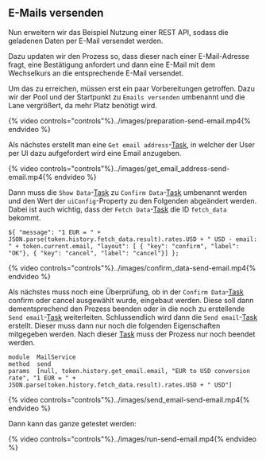 ## E-Mails versenden

Nun erweitern wir das Beispiel Nutzung einer REST API, sodass die geladenen Daten per E-Mail versendet werden.

Dazu updaten wir den Prozess so, dass dieser nach einer E-Mail-Adresse fragt, eine Bestätigung anfordert und dann eine E-Mail mit dem Wechselkurs an die entsprechende E-Mail versendet.

Um das zu erreichen, müssen erst ein paar Vorbereitungen getroffen.
Dazu wir der Pool und der Startpunkt zu `Emails versenden` umbenannt und die Lane vergrößert, da mehr Platz benötigt wird.

{% video controls="controls"%}../images/preparation-send-email.mp4{% endvideo %}

Als nächstes erstellt man eine `Get email address`-[Task](../../anhang/Glossary.md), in welcher der User per UI dazu aufgefordert wird eine Email anzugeben.

{% video controls="controls"%}../images/get_email_address-send-email.mp4{% endvideo %}

Dann muss die `Show Data`-[Task](../../anhang/Glossary.md) zu `Confirm Data`-[Task](../../anhang/Glossary.md) umbenannt werden und den Wert der `uiConfig`-Property zu den Folgenden abgeändert werden. Dabei ist auch wichtig, dass der `Fetch Data`-[Task](../../anhang/Glossary.md) die ID `fetch_data` bekommt.

```
${ "message": "1 EUR = " + JSON.parse(token.history.fetch_data.result).rates.USD + " USD - email: " + token.current.email, "layout": [ { "key": "confirm", "label": "OK"}, { "key": "cancel", "label": "cancel"}] };
```

{% video controls="controls"%}../images/confirm_data-send-email.mp4{% endvideo %}

Als nächstes muss noch eine Überprüfung, ob in der `Confirm Data`-[Task](../../anhang/Glossary.md) confirm oder cancel ausgewählt wurde, eingebaut werden. Diese soll dann dementsprechend den Prozess beenden oder in die noch zu erstellende `Send email`-[Task](../../anhang/Glossary.md) weiterleiten.
Schlussendlich wird dann die `Send email`-[Task](../../anhang/Glossary.md) erstellt. Dieser muss dann nur noch die folgenden Eigenschaften mitgegeben werden. Nach dieser [Task](../../anhang/Glossary.md) muss der Prozess nur noch beendet werden.

```
module  MailService
method	send
params	[null, token.history.get_email.email, "EUR to USD conversion rate", "1 EUR = " + JSON.parse(token.history.fetch_data.result).rates.USD + " USD"]
```

{% video controls="controls"%}../images/send_email-send-email.mp4{% endvideo %}

Dann kann das ganze getestet werden:

{% video controls="controls"%}../images/run-send-email.mp4{% endvideo %}
